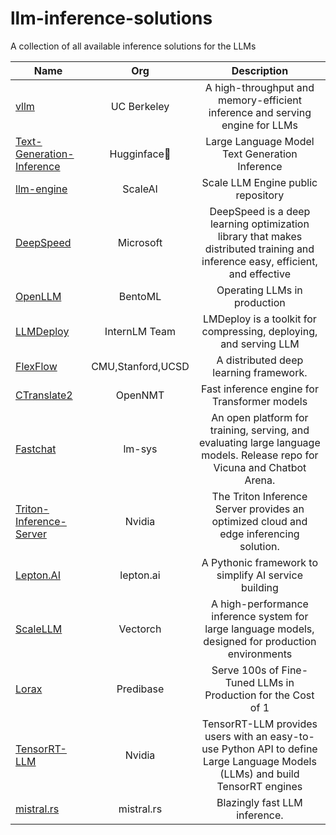 # llm-inference-solutions
A collection of all available inference solutions for the LLMs

| Name  | Org  | Description | 
| ------------- |:-------------:| :-------------:|
|   [vllm](https://github.com/vllm-project/vllm)    |  UC Berkeley    |  A high-throughput and memory-efficient inference and serving engine for LLMs
| [Text-Generation-Inference](https://github.com/huggingface/text-generation-inference)      | Hugginface🤗     |Large Language Model Text Generation Inference
| [llm-engine](https://github.com/scaleapi/llm-engine)      | ScaleAI     |Scale LLM Engine public repository
| [DeepSpeed](https://github.com/microsoft/DeepSpeed) | Microsoft | DeepSpeed is a deep learning optimization library that makes distributed training and inference easy, efficient, and effective
| [OpenLLM](https://github.com/bentoml/OpenLLM) | BentoML | Operating LLMs in production
| [LLMDeploy](https://github.com/InternLM/lmdeploy) | InternLM Team | LMDeploy is a toolkit for compressing, deploying, and serving LLM
| [FlexFlow](https://github.com/flexflow/FlexFlow) | CMU,Stanford,UCSD | A distributed deep learning framework.
| [CTranslate2](https://github.com/OpenNMT/CTranslate2) | OpenNMT | Fast inference engine for Transformer models
| [Fastchat](https://github.com/lm-sys/FastChat) | lm-sys | An open platform for training, serving, and evaluating large language models. Release repo for Vicuna and Chatbot Arena.
| [Triton-Inference-Server](https://github.com/triton-inference-server/server) | Nvidia | The Triton Inference Server provides an optimized cloud and edge inferencing solution.
| [Lepton.AI](https://github.com/leptonai/leptonai) | lepton.ai|A Pythonic framework to simplify AI service building
| [ScaleLLM](https://github.com/vectorch-ai/ScaleLLM) | Vectorch | A high-performance inference system for large language models, designed for production environments
| [Lorax](https://predibase.com/blog/lorax-the-open-source-framework-for-serving-100s-of-fine-tuned-llms-in) | Predibase | Serve 100s of Fine-Tuned LLMs in Production for the Cost of 1
| [TensorRT-LLM](https://github.com/NVIDIA/TensorRT-LLM) | Nvidia | TensorRT-LLM provides users with an easy-to-use Python API to define Large Language Models (LLMs) and build TensorRT engines
| [mistral.rs](https://github.com/EricLBuehler/mistral.rs) | mistral.rs|  Blazingly fast LLM inference.



